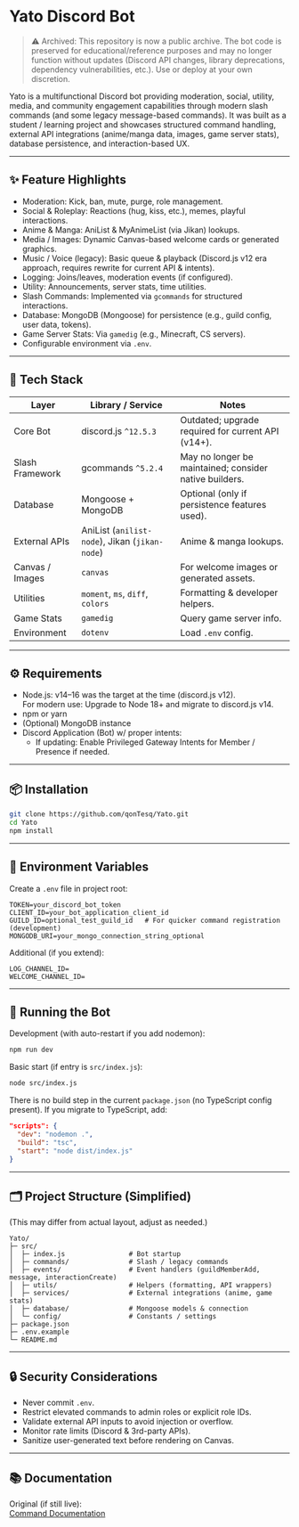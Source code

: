 # Yato Discord Bot

> ⚠️ Archived: This repository is now a public archive. The bot code is preserved for educational/reference purposes and may no longer function without updates (Discord API changes, library deprecations, dependency vulnerabilities, etc.). Use or deploy at your own discretion.

Yato is a multifunctional Discord bot providing moderation, social, utility, media, and community engagement capabilities through modern slash commands (and some legacy message-based commands). It was built as a student / learning project and showcases structured command handling, external API integrations (anime/manga data, images, game server stats), database persistence, and interaction-based UX.

---

## ✨ Feature Highlights

- Moderation: Kick, ban, mute, purge, role management.
- Social & Roleplay: Reactions (hug, kiss, etc.), memes, playful interactions.
- Anime & Manga: AniList & MyAnimeList (via Jikan) lookups.
- Media / Images: Dynamic Canvas-based welcome cards or generated graphics.
- Music / Voice (legacy): Basic queue & playback (Discord.js v12 era approach, requires rewrite for current API & intents).
- Logging: Joins/leaves, moderation events (if configured).
- Utility: Announcements, server stats, time utilities.
- Slash Commands: Implemented via `gcommands` for structured interactions.
- Database: MongoDB (Mongoose) for persistence (e.g., guild config, user data, tokens).
- Game Server Stats: Via `gamedig` (e.g., Minecraft, CS servers).
- Configurable environment via `.env`.

---

## 🧱 Tech Stack

| Layer           | Library / Service                              | Notes                                                  |
| --------------- | ---------------------------------------------- | ------------------------------------------------------ |
| Core Bot        | discord.js `^12.5.3`                           | Outdated; upgrade required for current API (v14+).     |
| Slash Framework | gcommands `^5.2.4`                             | May no longer be maintained; consider native builders. |
| Database        | Mongoose + MongoDB                             | Optional (only if persistence features used).          |
| External APIs   | AniList (`anilist-node`), Jikan (`jikan-node`) | Anime & manga lookups.                                 |
| Canvas / Images | `canvas`                                       | For welcome images or generated assets.                |
| Utilities       | `moment`, `ms`, `diff`, `colors`               | Formatting & developer helpers.                        |
| Game Stats      | `gamedig`                                      | Query game server info.                                |
| Environment     | `dotenv`                                       | Load `.env` config.                                    |

---

## ⚙️ Requirements

- Node.js: v14–16 was the target at the time (discord.js v12).  
  For modern use: Upgrade to Node 18+ and migrate to discord.js v14.
- npm or yarn
- (Optional) MongoDB instance
- Discord Application (Bot) w/ proper intents:
  - If updating: Enable Privileged Gateway Intents for Member / Presence if needed.

---

## 📦 Installation

```bash
git clone https://github.com/qonTesq/Yato.git
cd Yato
npm install
```

---

## 🔐 Environment Variables

Create a `.env` file in project root:

```dotenv
TOKEN=your_discord_bot_token
CLIENT_ID=your_bot_application_client_id
GUILD_ID=optional_test_guild_id   # For quicker command registration (development)
MONGODB_URI=your_mongo_connection_string_optional
```

Additional (if you extend):

```dotenv
LOG_CHANNEL_ID=
WELCOME_CHANNEL_ID=
```

---

## 🚀 Running the Bot

Development (with auto-restart if you add nodemon):

```bash
npm run dev
```

Basic start (if entry is `src/index.js`):

```bash
node src/index.js
```

There is no build step in the current `package.json` (no TypeScript config present). If you migrate to TypeScript, add:

```json
"scripts": {
  "dev": "nodemon .",
  "build": "tsc",
  "start": "node dist/index.js"
}
```

---

## 🗂️ Project Structure (Simplified)

(This may differ from actual layout, adjust as needed.)

```
Yato/
├─ src/
│  ├─ index.js                # Bot startup
│  ├─ commands/               # Slash / legacy commands
│  ├─ events/                 # Event handlers (guildMemberAdd, message, interactionCreate)
│  ├─ utils/                  # Helpers (formatting, API wrappers)
│  ├─ services/               # External integrations (anime, game stats)
│  ├─ database/               # Mongoose models & connection
│  └─ config/                 # Constants / settings
├─ package.json
├─ .env.example
└─ README.md
```

---

## 🔒 Security Considerations

- Never commit `.env`.
- Restrict elevated commands to admin roles or explicit role IDs.
- Validate external API inputs to avoid injection or overflow.
- Monitor rate limits (Discord & 3rd-party APIs).
- Sanitize user-generated text before rendering on Canvas.

---

## 📚 Documentation

Original (if still live):  
[Command Documentation](https://yatobot.vercel.app/commands/)
